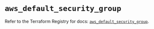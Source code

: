 # `aws_default_security_group`

Refer to the Terraform Registry for docs: [`aws_default_security_group`](https://registry.terraform.io/providers/hashicorp/aws/6.12.0/docs/resources/default_security_group).
